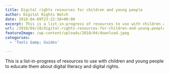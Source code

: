 ```yaml
---
title: Digital rights resources for children and young people
author: Digital Rights Watch
date: 2018-04-09T23:22:58+00:00
excerpt: This is a list-in-progress of resources to use with children and young people to educate them about digital literacy and digital rights.
url: /2018/04/10/digital-rights-resources-for-children-and-young-people/
featureImage: /wp-content/uploads/2018/04/download.jpeg
categories:
  - 'Tools &amp; Guides'

---
```

This is a list-in-progress of resources to use with children and young people to educate them about digital literacy and digital rights.
